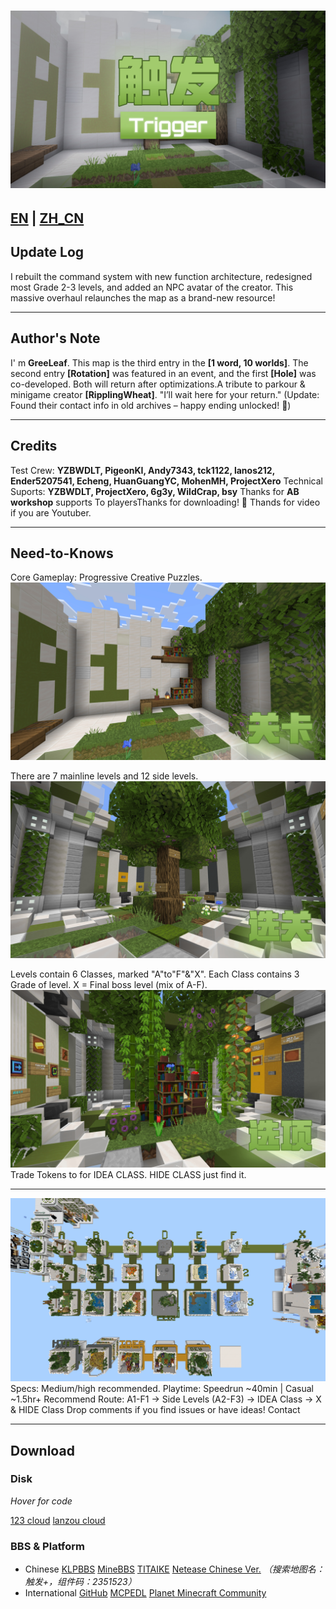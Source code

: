 # ![触发封面](./world_icon.jpeg)

## [EN](./README_EN.md "English") | [ZH_CN](./README.md "简体中文")

## Update Log

I rebuilt the command system with new function architecture, redesigned most Grade 2-3 levels, and added an NPC avatar of the creator. This massive overhaul relaunches the map as a brand-new resource! 

---

## Author's Note

I' m **GreeLeaf**. This map is the third entry in the **[​1 word, 10 worlds]**. The second entry **[​Rotation]** was featured in an event, and the first **[​Hole]** was co-developed. Both will return after optimizations.A tribute to parkour & minigame creator **[​RipplingWheat]**. "I’ll wait here for your return." (Update: Found their contact info in old archives – happy ending unlocked! 🎉)

---

## Credits

Test Crew: **YZBWDLT, PigeonKI, Andy7343, tck1122, lanos212, Ender5207541, Echeng, HuanGuangYC, MohenMH, ProjectXero**
Technical Suports: **YZBWDLT, ProjectXero, 6g3y, WildCrap, bsy**
Thanks for **AB workshop** supports
To playersThanks for downloading! 🥳 Thands for video if you are Youtuber.

---

## Need-to-Knows

Core Gameplay: Progressive Creative Puzzles.
![关卡内](./image/README/gallery/in_level.jpg)

There are 7 mainline levels and 12 side levels.
![选关](./image/README/gallery/hall.jpg)

Levels contain 6 Classes, marked "A"to"F"&"X".
Each Class contains 3 Grade of level.
X = Final boss level (mix of A-F).
![选项](./image/README/gallery/option.jpg)
Trade Tokens to for IDEA CLASS.
HIDE CLASS just find it.

---

![关卡一览](./image/README/gallery/all_levels.png)
Specs: Medium/high recommended.
Playtime: Speedrun ~40min | Casual ~1.5hr+
Recommend Route: A1-F1 -> Side Levels (A2-F3) -> IDEA Class -> X & HIDE Class
Drop comments if you find issues or have ideas!  Contact

---

## Download

### Disk

_Hover for code_

[123 cloud](https://www.123684.com/s/wIwKTd-kua6d "Code:6Pa7")
[lanzou cloud](https://wwum.lanzoub.com/b0180j3na "Code:Leaf")

### BBS & Platform

- Chinese
  [KLPBBS](https://klpbbs.com/thread-159914-1-1.html)
  [MineBBS](https://www.minebbs.com/resources/11303/)
  [TITAIKE](https://www.titaike.cn/6649.html)
  [Netease Chinese Ver.](https://resource-minecraft.h5.163.com/#/detail?uid=2156009524&id=4678791372825514220) _（搜索地图名：触发+，组件码：2351523）_
- International
  [GitHub](https://github.com/GreeLeaf2580/Trigger)
  [MCPEDL](https://mcpedl.com/trigger/)
  [Planet Minecraft Community](https://www.planetminecraft.com/project/trigger-6600634/)
